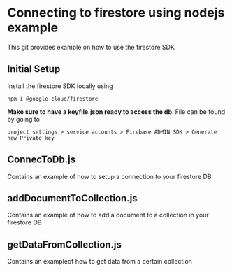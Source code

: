 <h1> Connecting to firestore using nodejs example </h1>
This git provides example on how to use the firestore SDK

<h2> Initial Setup </h2>
Install the firestore SDK locally using

	npm i @google-cloud/firestore

<b>Make sure to have a keyfile.json ready to access the db. </b>
File can be found by going to 

	project settings > service accounts > Firebase ADMIN SDK > Generate new Private key

<h2> ConnecToDb.js </h2>
Contains an example of how to setup a connection to your firestore DB

<h2> addDocumentToCollection.js </h2>
Contains an example of how to add a document to a collection in your firestore DB

<h2> getDataFromCollection.js </h2>
Contains an exampleof how to get data from a certain collection

